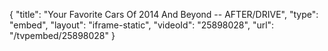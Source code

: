 {
    "title": "Your Favorite Cars Of 2014 And Beyond -- AFTER\/DRIVE",
    "type": "embed",
    "layout": "iframe-static",
    "videoId": "25898028",
    "url": "\/tvpembed\/25898028"
}